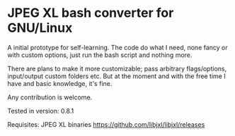 # JPEG XL bash converter for GNU/Linux

A initial prototype for self-learning. The code do what I need, none fancy or with custom options, just run the bash script and nothing more. 

There are plans to make it more customizable; pass arbitrary flags/options, input/output custom folders etc. But at the moment and with the free time I have and basic knowledge, it's fine. 

Any contribution is welcome.

Tested in version: 0.8.1

Requisites: 
JPEG XL binaries
https://github.com/libjxl/libjxl/releases
